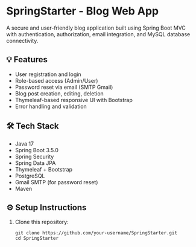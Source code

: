# SpringStarter - Blog Web App

A secure and user-friendly blog application built using Spring Boot MVC with authentication, authorization, email integration, and MySQL database connectivity.

## 💡 Features

- User registration and login
- Role-based access (Admin/User)
- Password reset via email (SMTP Gmail)
- Blog post creation, editing, deletion
- Thymeleaf-based responsive UI with Bootstrap
- Error handling and validation

## 🛠 Tech Stack

- Java 17
- Spring Boot 3.5.0
- Spring Security
- Spring Data JPA
- Thymeleaf + Bootstrap
- PostgreSQL
- Gmail SMTP (for password reset)
- Maven

## ⚙️ Setup Instructions

1. Clone this repository:
   ```bashg
   git clone https://github.com/your-username/SpringStarter.git
   cd SpringStarter
